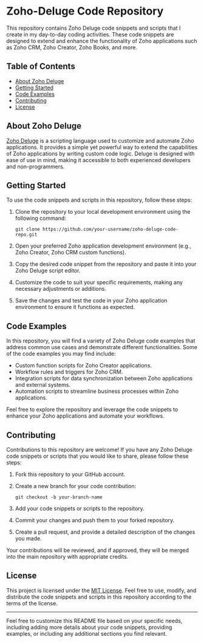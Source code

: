 # Zoho-Deluge Code Repository

This repository contains Zoho Deluge code snippets and scripts that I create in my day-to-day coding activities. These code snippets are designed to extend and enhance the functionality of Zoho applications such as Zoho CRM, Zoho Creator, Zoho Books, and more.

## Table of Contents

- [About Zoho Deluge](#about-zoho-deluge)
- [Getting Started](#getting-started)
- [Code Examples](#code-examples)
- [Contributing](#contributing)
- [License](#license)

## About Zoho Deluge

[Zoho Deluge](https://www.zoho.com/deluge/) is a scripting language used to customize and automate Zoho applications. It provides a simple yet powerful way to extend the capabilities of Zoho applications by writing custom code logic. Deluge is designed with ease of use in mind, making it accessible to both experienced developers and non-programmers.

## Getting Started

To use the code snippets and scripts in this repository, follow these steps:

1. Clone the repository to your local development environment using the following command:

   ```
   git clone https://github.com/your-username/zoho-deluge-code-repo.git
   ```

2. Open your preferred Zoho application development environment (e.g., Zoho Creator, Zoho CRM custom functions).

3. Copy the desired code snippet from the repository and paste it into your Zoho Deluge script editor.

4. Customize the code to suit your specific requirements, making any necessary adjustments or additions.

5. Save the changes and test the code in your Zoho application environment to ensure it functions as expected.

## Code Examples

In this repository, you will find a variety of Zoho Deluge code examples that address common use cases and demonstrate different functionalities. Some of the code examples you may find include:

- Custom function scripts for Zoho Creator applications.
- Workflow rules and triggers for Zoho CRM.
- Integration scripts for data synchronization between Zoho applications and external systems.
- Automation scripts to streamline business processes within Zoho applications.

Feel free to explore the repository and leverage the code snippets to enhance your Zoho applications and automate your workflows.

## Contributing

Contributions to this repository are welcome! If you have any Zoho Deluge code snippets or scripts that you would like to share, please follow these steps:

1. Fork this repository to your GitHub account.

2. Create a new branch for your code contribution:

   ```
   git checkout -b your-branch-name
   ```

3. Add your code snippets or scripts to the repository.

4. Commit your changes and push them to your forked repository.

5. Create a pull request, and provide a detailed description of the changes you made.

Your contributions will be reviewed, and if approved, they will be merged into the main repository with appropriate credits.

## License

This project is licensed under the [MIT License](LICENSE). Feel free to use, modify, and distribute the code snippets and scripts in this repository according to the terms of the license.

---

Feel free to customize this README file based on your specific needs, including adding more details about your code snippets, providing examples, or including any additional sections you find relevant.

